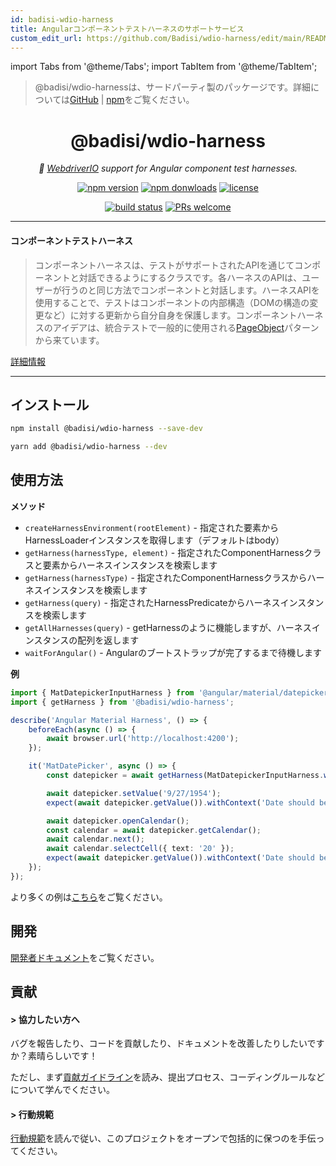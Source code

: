 ```yaml
---
id: badisi-wdio-harness
title: Angularコンポーネントテストハーネスのサポートサービス
custom_edit_url: https://github.com/Badisi/wdio-harness/edit/main/README.md
---
```


import Tabs from '@theme/Tabs';
import TabItem from '@theme/TabItem';

> @badisi/wdio-harnessは、サードパーティ製のパッケージです。詳細については[GitHub](https://github.com/Badisi/wdio-harness) | [npm](https://www.npmjs.com/package/@badisi/wdio-harness)をご覧ください。
<h1 align="center">
    @badisi/wdio-harness
</h1>

<p align="center">
    <i>🔬 <a href="https://webdriver.io" alt="wdio">WebdriverIO</a> support for Angular component test harnesses.</i><br/>
</p>

<p align="center">
    <a href="https://www.npmjs.com/package/@badisi/wdio-harness">
        <img src="https://img.shields.io/npm/v/@badisi/wdio-harness.svg?color=blue&logo=npm" alt="npm version" /></a>
    <a href="https://npmcharts.com/compare/@badisi/wdio-harness?minimal=true">
        <img src="https://img.shields.io/npm/dw/@badisi/wdio-harness.svg?color=7986CB&logo=npm" alt="npm donwloads" /></a>
    <a href="https://github.com/badisi/wdio-harness/blob/main/LICENSE">
        <img src="https://img.shields.io/npm/l/@badisi/wdio-harness.svg?color=ff69b4" alt="license" /></a>
</p>

<p align="center">
    <a href="https://github.com/Badisi/wdio-harness/actions/workflows/ci_tests.yml">
        <img src="https://github.com/Badisi/wdio-harness/actions/workflows/ci_tests.yml/badge.svg" alt="build status" /></a>
    <a href="https://github.com/badisi/wdio-harness/blob/main/CONTRIBUTING.md#-submitting-a-pull-request-pr">
        <img src="https://img.shields.io/badge/PRs-welcome-brightgreen.svg" alt="PRs welcome" /></a>
</p>

<hr/>

#### コンポーネントテストハーネス

> コンポーネントハーネスは、テストがサポートされたAPIを通じてコンポーネントと対話できるようにするクラスです。各ハーネスのAPIは、ユーザーが行うのと同じ方法でコンポーネントと対話します。ハーネスAPIを使用することで、テストはコンポーネントの内部構造（DOMの構造の変更など）に対する更新から自分自身を保護します。コンポーネントハーネスのアイデアは、統合テストで一般的に使用される[PageObject](https://martinfowler.com/bliki/PageObject.html)パターンから来ています。

[詳細情報](https://material.angular.io/cdk/test-harnesses/overview)

<hr/>

## インストール

```sh
npm install @badisi/wdio-harness --save-dev
```

```sh
yarn add @badisi/wdio-harness --dev
```


## 使用方法

__メソッド__

- `createHarnessEnvironment(rootElement)` - 指定された要素からHarnessLoaderインスタンスを取得します（デフォルトはbody）
- `getHarness(harnessType, element)` - 指定されたComponentHarnessクラスと要素からハーネスインスタンスを検索します
- `getHarness(harnessType)` - 指定されたComponentHarnessクラスからハーネスインスタンスを検索します
- `getHarness(query)` - 指定されたHarnessPredicateからハーネスインスタンスを検索します
- `getAllHarnesses(query)` - getHarnessのように機能しますが、ハーネスインスタンスの配列を返します
- `waitForAngular()` - Angularのブートストラップが完了するまで待機します

__例__

```ts
import { MatDatepickerInputHarness } from '@angular/material/datepicker/testing';
import { getHarness } from '@badisi/wdio-harness';

describe('Angular Material Harness', () => {
    beforeEach(async () => {
        await browser.url('http://localhost:4200');
    });

    it('MatDatePicker', async () => {
        const datepicker = await getHarness(MatDatepickerInputHarness.with({ selector: '#demo-datepicker-input' }));

        await datepicker.setValue('9/27/1954');
        expect(await datepicker.getValue()).withContext('Date should be 9/27/1954').toBe('9/27/1954');

        await datepicker.openCalendar();
        const calendar = await datepicker.getCalendar();
        await calendar.next();
        await calendar.selectCell({ text: '20' });
        expect(await datepicker.getValue()).withContext('Date should be 10/20/1954').toBe('10/20/1954');
    });
});
```

より多くの例は[こちら][examples]をご覧ください。


## 開発

[開発者ドキュメント][developer]をご覧ください。


## 貢献

#### > 協力したい方へ

バグを報告したり、コードを貢献したり、ドキュメントを改善したりしたいですか？素晴らしいです！

ただし、まず[貢献ガイドライン][contributing]を読み、提出プロセス、コーディングルールなどについて学んでください。

#### > 行動規範

[行動規範][codeofconduct]を読んで従い、このプロジェクトをオープンで包括的に保つのを手伝ってください。




[developer]: https://github.com/badisi/wdio-harness/blob/main/DEVELOPER.md
[contributing]: https://github.com/badisi/wdio-harness/blob/main/CONTRIBUTING.md
[codeofconduct]: https://github.com/badisi/wdio-harness/blob/main/CODE_OF_CONDUCT.md
[examples]: https://github.com/badisi/wdio-harness/blob/main/projects/tests-e2e/harness.e2e.ts